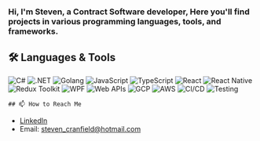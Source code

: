 ### Hi, I'm Steven, a Contract Software developer, Here you'll find projects in various programming languages, tools, and frameworks.

## 🛠️ Languages & Tools

![C#](https://img.shields.io/badge/C%23-239120?style=for-the-badge&logo=c-sharp&logoColor=white)
![.NET](https://img.shields.io/badge/.NET-512BD4?style=for-the-badge&logo=dotnet&logoColor=white)
![Golang](https://img.shields.io/badge/Go-00ADD8?style=for-the-badge&logo=go&logoColor=white)
![JavaScript](https://img.shields.io/badge/JavaScript-F7DF1E?style=for-the-badge&logo=javascript&logoColor=black)
![TypeScript](https://img.shields.io/badge/TypeScript-3178C6?style=for-the-badge&logo=typescript&logoColor=white)
![React](https://img.shields.io/badge/React-20232A?style=for-the-badge&logo=react&logoColor=61DAFB)
![React Native](https://img.shields.io/badge/React%20Native-20232A?style=for-the-badge&logo=react&logoColor=61DAFB)
![Redux Toolkit](https://img.shields.io/badge/RTK-764ABC?style=for-the-badge&logo=redux&logoColor=white)
![WPF](https://img.shields.io/badge/WPF-68217A?style=for-the-badge&logo=windows&logoColor=white)
![Web APIs](https://img.shields.io/badge/Web%20APIs-00599C?style=for-the-badge&logo=webcomponents.org&logoColor=white)
![GCP](https://img.shields.io/badge/GCP-4285F4?style=for-the-badge&logo=google-cloud&logoColor=white)
![AWS](https://img.shields.io/badge/AWS-232F3E?style=for-the-badge&logo=amazon-aws&logoColor=white)
![CI/CD](https://img.shields.io/badge/CI%2FCD-222222?style=for-the-badge&logo=github-actions&logoColor=white)
![Testing](https://img.shields.io/badge/Testing-6DB33F?style=for-the-badge&logo=testing-library&logoColor=white)

    ## 📫 How to Reach Me

- [LinkedIn]([https://www.linkedin.com/in/stevencr](https://www.linkedin.com/in/stevencranfield/))
- Email: steven_cranfield@hotmail.com
